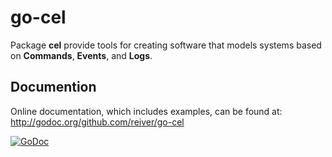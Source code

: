 # go-cel

Package **cel** provide tools for creating software that models systems based on **Commands**, **Events**, and **Logs**.


## Documention

Online documentation, which includes examples, can be found at: http://godoc.org/github.com/reiver/go-cel

[![GoDoc](https://godoc.org/github.com/reiver/go-cel?status.svg)](https://godoc.org/github.com/reiver/go-cel)


